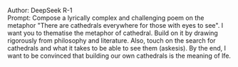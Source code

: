 Author: DeepSeek R-1 \
Prompt: Compose a lyrically complex and challenging poem on the metaphor "There are cathedrals everywhere for those with eyes to see". I want you to thematise the metaphor of cathedral. Build on it by drawing rigorously from philosophy and literature. Also, touch on the search for cathedrals and what it takes to be able to see them (askesis). By the end, I want to be convinced that building our own cathedrals is the meaning of lfe.